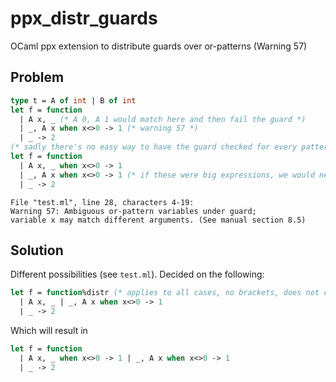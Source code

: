 # ppx_distr_guards
OCaml ppx extension to distribute guards over or-patterns (Warning 57)

## Problem
~~~ocaml
type t = A of int | B of int
let f = function
  | A x, _ (* A 0, A 1 would match here and then fail the guard *)
  | _, A x when x<>0 -> 1 (* warning 57 *)
  | _ -> 2
(* sadly there's no easy way to have the guard checked for every pattern: *)
let f = function
  | A x, _ when x<>0 -> 1
  | _, A x when x<>0 -> 1 (* if these were big expressions, we would need to pull out a function for each case to avoid duplication *)
  | _ -> 2
~~~

    File "test.ml", line 28, characters 4-19:
    Warning 57: Ambiguous or-pattern variables under guard;
    variable x may match different arguments. (See manual section 8.5)

## Solution
Different possibilities (see `test.ml`). Decided on the following:
~~~ocaml
let f = function%distr (* applies to all cases, no brackets, does not compile w/o ppx *)
  | A x, _ | _, A x when x<>0 -> 1
  | _ -> 2
~~~
Which will result in
~~~ocaml
let f = function
  | A x, _ when x<>0 -> 1 | _, A x when x<>0 -> 1
  | _ -> 2
~~~
